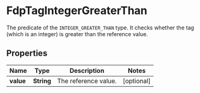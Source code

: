 

# FdpTagIntegerGreaterThan

The predicate of the `INTEGER_GREATER_THAN` type. It checks whether the tag (which is an integer) is greater than the reference value.

## Properties

| Name | Type | Description | Notes |
|------------ | ------------- | ------------- | -------------|
|**value** | **String** | The reference value. |  [optional] |



